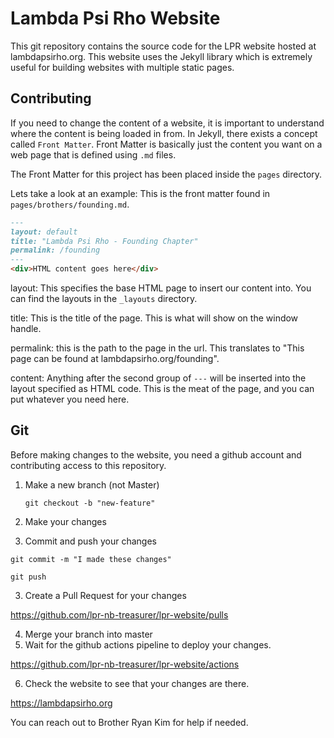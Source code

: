 # Lambda Psi Rho Website
This git repository contains the source code for the LPR website hosted at lambdapsirho.org. This website uses the Jekyll library which is extremely useful for building websites with multiple static pages. 

## Contributing
If you need to change the content of a website, it is important to understand where the content is being loaded in from. In Jekyll, there exists a concept called `Front Matter`. Front Matter is basically just the content you want on a web page that is defined using `.md` files.

The Front Matter for this project has been placed inside the `pages` directory.

Lets take a look at an example:
This is the front matter found in `pages/brothers/founding.md`.
```markdown
---
layout: default
title: "Lambda Psi Rho - Founding Chapter"
permalink: /founding
---
<div>HTML content goes here</div>
```

layout: This specifies the base HTML page to insert our content into. You can find the layouts in the `_layouts` directory.

title: This is the title of the page. This is what will show on the window handle.

permalink: this is the path to the page in the url. This translates to "This page can be found at lambdapsirho.org/founding".

content: Anything after the second group of `---` will be inserted into the layout specified as HTML code. This is the meat of the page, and you can put whatever you need here.


## Git
Before making changes to the website, you need a github account and contributing access to this repository. 

1. Make a new branch (not Master)
   
   ```git checkout -b "new-feature"```
2. Make your changes
3. Commit and push your changes

```git commit -m "I made these changes"```

```git push```

3. Create a Pull Request for your changes 

https://github.com/lpr-nb-treasurer/lpr-website/pulls

4. Merge your branch into master
5. Wait for the github actions pipeline to deploy your changes.

https://github.com/lpr-nb-treasurer/lpr-website/actions

6. Check the website to see that your changes are there.

https://lambdapsirho.org

You can reach out to Brother Ryan Kim for help if needed.